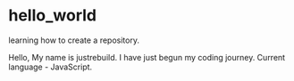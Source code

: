 # hello_world
learning how to create a repository.

Hello, My name is justrebuild. 
I have just begun my coding journey. 
Current language - JavaScript.
